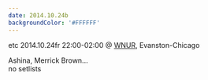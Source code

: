 ```yaml
---
date: 2014.10.24b
backgroundColor: '#FFFFFF'
---
```


etc 2014.10.24fr 22:00-02:00 @ [WNUR](http://www.wnur.org/), Evanston-Chicago  

Ashina, Merrick Brown...  
no setlists